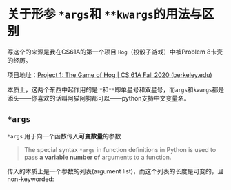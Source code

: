 # 关于形参 `*args`和 `**kwargs`的用法与区别

写这个的来源是我在CS61A的第一个项目 `Hog`（投骰子游戏）中被Problem 8卡壳的经历。

项目地址：[Project 1: The Game of Hog | CS 61A Fall 2020 (berkeley.edu)](https://inst.eecs.berkeley.edu/~cs61a/fa20/proj/hog/)

本质上，这两个东西中起作用的是 `*`和`**`即单星号和双星号，而`args`和`kwargs`都是添头——你喜欢的话叫阿猫阿狗都可以——python支持中文变量名。

## `*args`
`*args` 用于向一个函数传入**可变数量**的参数
> The special syntax `*args` in function definitions in Python is used to pass **a variable number of** arguments to a function.

传入的本质上是一个参数的列表(argument list)，而这个列表的长度是可变的，且non-keyworded: